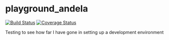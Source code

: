 # playground_andela

[![Build Status](https://travis-ci.com/phantware/Teamwork_andela.svg?branch=develop)](https://travis-ci.com/phantware/Teamwork_andela)
[![Coverage Status](https://coveralls.io/repos/github/phantware/playground_andela/badge.svg?branch=develop)](https://coveralls.io/github/phantware/playground_andela?branch=develop)

Testing to see how far I have gone in setting up a development environment
